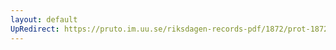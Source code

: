 ```yaml
---
layout: default
UpRedirect: https://pruto.im.uu.se/riksdagen-records-pdf/1872/prot-1872--ak--427/prot-1872--ak--427_013.pdf
---
```

